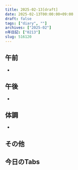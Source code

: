 ```yaml
---
title: 2025-02-13[draft]
date: 2025-02-13T00:00:00+09:00
draft: false
tags: ["diary", ""]
archives: ["2025-02"]
n年日記: ["0213"]
slug: 516120
---
```

## 午前
- 
## 午後
- 
## 体調
- 
## その他
## 今日のTabs